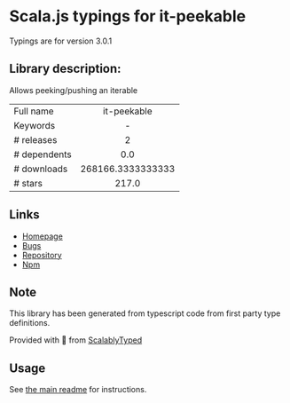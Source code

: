 
# Scala.js typings for it-peekable

Typings are for version 3.0.1

## Library description:
Allows peeking/pushing an iterable

|                    |                 |
| ------------------ | :-------------: |
| Full name          | it-peekable |
| Keywords           | - |
| # releases         | 2 |
| # dependents       | 0.0 |
| # downloads        | 268166.3333333333 |
| # stars            | 217.0 |

## Links
- [Homepage](https://github.com/achingbrain/it/tree/master/packages/it-peekable#readme)
- [Bugs](https://github.com/achingbrain/it/issues)
- [Repository](https://github.com/achingbrain/it)
- [Npm](https://www.npmjs.com/package/it-peekable)
    


## Note
This library has been generated from typescript code from first party type definitions.

Provided with :purple_heart: from [ScalablyTyped](https://github.com/oyvindberg/ScalablyTyped)

## Usage
See [the main readme](../../readme.md) for instructions.


